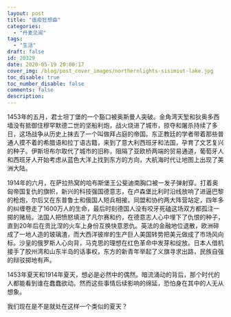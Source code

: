 ```yaml
---
layout: post
title: "瘟疫狂想曲"
categories:
  - "丹麦见闻"
tags:
  - "生活"
draft: false
id: 20329
date: 2020-05-19 20:00:17
cover_img: /blog/post_cover_images/northernlights-sisimiut-lake.jpg
toc_disable: true
toc_number_disable: false
comments: false
description:
---
```


<p></p>

1453年的五月，君士坦丁堡的一个豁口被奥斯曼人突破。金角湾天堑和狄奥多西墙没有抵御住穆罕默德二世的坚船利炮，战火烧进了城市，掠夺和屠杀持续了多日，这场战争从历史上抹去了一个叫做拜占庭的帝国。东正教廷的学者带着那些普通人摸不着的希腊语和拉丁语古籍，来到了意大利西班牙和法国，孕育了文艺复兴的种子。伊斯坦布尔取代了城市的旧称，阻隔了亚欧桥两端的贸易通道，葡萄牙人和西班牙人开始考虑从蓝色大洋上找到东方的方向，大航海时代让地图上出现了美洲大陆。

1914年的六月，在萨拉热窝的哈布斯堡王公斐迪南胸口被一发子弹射穿。打着奥匈帝国复仇的旗帜，新兴的科技强国德意志，在卢森堡比利时沿线放响了进逼巴黎的枪炮，尔后又在东普鲁士和俄国人短兵相接。同盟和协约两大阵营站定，四年多的纠缠卷走了1600万人的生命，最后时刻德国人没有咬牙死磕这场双方都孤注一掷的赌局。法国人把愤怒填进了凡尔赛和约，在德意志人心中埋下了仇恨的种子，直到20年后在贡比涅的火车上身份互换快意恩仇。英法的金融地位退散，欧洲碎成了一地人造的玻璃渣，而大西洋彼岸的生产巨人美国转势把美元做成了市场风向标。沙皇的俄罗斯人心向背，马克思的理想在红色革命中发芽和绽放。日本人借机接手了胶州湾和山东半岛的话事权，东方的新青年举起了义旗寻求出路，民族自强的辩驳掷地有声。

1453年夏天和1914年夏天，想必是必然中的偶然。暗流涌动的背后，那个时代的人都能看到谁在蠢蠢欲动。然而这些事情后续影响的绵延，恐怕身在其中的人无从想象。

我们现在是不是就处在这样一个类似的夏天？

<!-- 我也问自己，但我也告诉自己，这不是我能解答也不是我可能想得清楚或可以验证的问题。就像某位人民作家所说，我们不过是时代尘埃下的一个小小个体，呵呵。

这疫情下的世间百态，嬉笑怒骂还是看得不够。我看着懂王每天一条快乐小贴士，我看着这世界秩序维护者们如泼妇骂街喋喋不休，我看着有人总站圣母角度看待问题，我看着每个人都想着护着自己的蛋糕生怕别人的肮脏口水粘到了奶油。老范大人说“先天下之忧而忧，后天下之乐而乐”，我是读圣贤书长大的，我可是看不太懂这天下了。

来丹麦整整一年，该是要好好总结。这一年的所得这一年的所失，都要仔细列一列，聊一聊，吹一吹。本是有理想的人，奋斗是要和价值观协同的，不是？

怕是现在也没啥心情，写出来莫不是成了小人常戚戚，夹带自己的际遇当私货。不如，做一个话不多的狠人——生死看淡，不服就干。

开了个好头，本想写个激情澎湃的文章，不知道哪里溜出来的糟糕情绪搅黄了这一切，就此画个遗憾的句点吧。

那些让人敬仰的神殿，只在无知的人心中灵验。 -->
